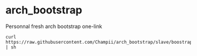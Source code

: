 # arch_bootstrap
Personnal fresh arch bootstrap one-link 

``` shell
curl https://raw.githubusercontent.com/Champii/arch_bootstrap/slave/boostrap.sh | sh
```

